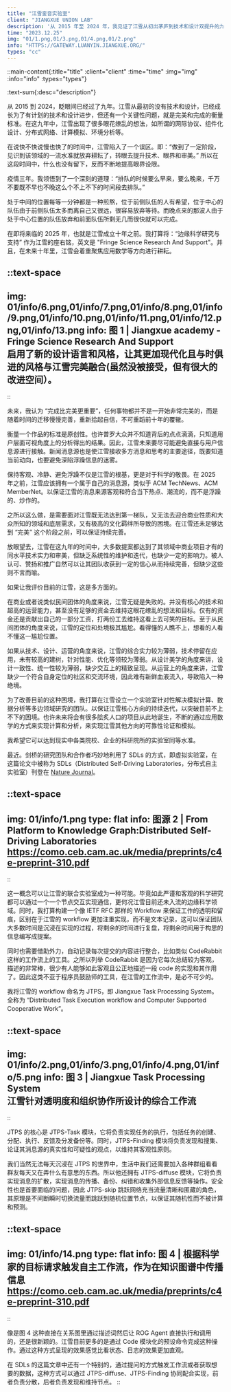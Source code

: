 ```yaml
---
title: "江雪銮音实验室"
client: "JIANGXUE UNION LAB"
description: '从 2015 年至 2024 年，我见证了江雪从初出茅庐到技术和设计双提升的九年成长历程。在这段时间中，我们面临着如何定义完美与完成的衡量标准的挑战，并探索了诸如网际协议、组件化设计和分布式网络等领域。在即将到来的十年，我们将聚焦应用数学和边缘科学研究，坚持 “完成比完美更重要” 的原则。我们也将建立一个与时俱进、注重实现的工作流系统，以实现科学研究的透明度和可靠性。'
time: "2023.12.25"
img: "01/1.png,01/3.png,01/4.png,01/2.png"
info: "HTTPS://GATEWAY.LUANYIN.JIANGXUE.ORG/"
types: "cc"
---
```


::main-content{:title="title" :client="client" :time="time" :img="img" :info="info" :types="types"}

:text-sum{:desc="description"}

从 2015 到 2024，眨眼间已经过了九年。江雪从最初的没有技术和设计，已经成长为了有计划的技术和设计进步，但还有一个关键性问题，就是完美和完成的衡量标准。在这九年中，江雪出现了很多眼花缭乱的想法，如所谓的网际协议、组件化设计、分布式网络、计算模拟、环境分析等。

在说快不快说慢也快了的时间中，江雪陷入了一个误区。即：“做到了一定阶段，见识到该领域的一流水准就放弃耕耘了，转眼去提升技术、眼界和审美。” 所以在这段时间中，什么也没有留下，反而不断地提高眼界设限。

疫情三年。我领悟到了一个深刻的道理：“排队的时候要么早来，要么晚来，千万不要既不早也不晚这么个不上不下的时间段去排队。”

处于中间的位置每等一分钟都是一种煎熬，位于前侧队伍的人有希望，位于中心的队伍由于前侧队伍太多而离自己又很远，很容易放弃等待。而晚点来的那波人由于处于中心位置的队伍放弃和前面队伍所剩无几而很快就可以完成。

在即将来临的 2025 年，也就是江雪成立十年之前。我打算将：“边缘科学研究与支持” 作为江雪的座右铭，英文是 "Fringe Science Research And Support"。并且，在未来十年里，江雪会着重聚焦应用数学等方向进行耕耘。

::text-space
---
img: 01/info/6.png,01/info/7.png,01/info/8.png,01/info/9.png,01/info/10.png,01/info/11.png,01/info/12.png,01/info/13.png
info: 图 1 | Jiangxue academy - Fringe Science Research And Support<br>启用了新的设计语言和风格，让其更加现代化且与时俱进的风格与江雪完美融合(虽然没被接受，但有很大的改进空间）。
---
::

未来，我认为 “完成比完美更重要”，任何事物都并不是一开始非常完美的，而是随着时间的迁移慢慢完善，重新拾起自信，不可重蹈前十年的覆辙。

衡量一个作品的标准是原创性。也许普罗大众并不知道背后的点点滴滴，只知道用户层面可视角度上的分析得出的结果。因此，江雪未来要尽可能避免直接与用户信息源进行接触。新闻消息源也是使江雪接收多方消息和思考的主要途径，既要知道当前动向，也要避免深陷浮躁信息的迷雾。

保持客观、冷静、避免浮躁不仅是江雪的根基，更是对于科学的敬畏。在 2025 年之前，江雪应该拥有一个属于自己的消息源，类似于 ACM TechNews、ACM MemberNet。以保证江雪的消息来源客观和符合当下热点、潮流的，而不是浮躁的、炒作的。

之所以这么做，是需要面对江雪既无法达到第一梯队，又无法去迎合商业性质和大众所知的领域和底层需求，又有极高的文化羁绊所导致的困境。在江雪还未足够达到 “完美” 这个阶段之前，可以保证持续完善。

放眼望去，江雪在这九年的时间中，大多数提案都达到了其领域中商业项目才有的同水平技术实力和审美，但缺乏系统性的维护和迭代，也缺少一定的影响力。被人认可、赞扬和推广自然可以让其团队收获到一定的信心从而持续完善，但缺少这些则不言而喻。

如果让我评价目前的江雪，这是多方面的。

在商业或者说类似民间团体的角度来说，江雪无疑是失败的。并没有核心的技术和超高的运营能力，甚至没有足够的资金去维持这眼花缭乱的想法和目标。仅有的资金还是贡献出自己的一部分工资，打两份工去维持这看上去可笑的目标。至于从民间团体的角度来说，江雪的定位和处境极其尴尬。看得懂的人瞧不上，想看的人看不懂这一尴尬位置。

如果从技术、设计、运营的角度来说，江雪的综合实力较为薄弱，技术停留在应用，未有较高的建树，针对性能、优化等领较为薄弱。从设计美学的角度来讲，设计一致性、统一性较为薄弱，缺少交互上的精致呈现。从运营上的角度来讲，江雪缺少一个符合自身定位的社区和交流环境，因此难有新鲜血液流入，导致陷入一种绝境。

为了改善目前的这种困境，我打算在江雪设立一个实验室针对性解决模拟计算、数据分析等多边领域研究的团队。以保证江雪核心方向的持续迭代，以突破目前不上不下的困境。也许未来将会有很多脍炙人口的项目从此地诞生，不断的通过应用数学的方式来实现计算和分析，来实现江雪其他方向的可靠性论证和模拟。

我希望它可以达到现实中各类院校、企业的科研院所的实验室同等水准。

最近。剑桥的研究团队和合作者巧妙地利用了 SDLs 的方式，即虚拟实验室，在这篇论文中被称为 SDLs（Distributed Self-Driving Laboratories，分布式自主实验室）刊登在 [Nature Journal](https://www.nature.com/articles/s41467-023-44599-9)。

::text-space
---
img: 01/info/1.png
type: flat
info: 图源 2 | From Platform to Knowledge Graph:Distributed Self-Driving Laboratories <br/> https://como.ceb.cam.ac.uk/media/preprints/c4e-preprint-310.pdf
---
::

这一概念可以让江雪的联合实验室成为一种可能。毕竟如此严谨和客观的科学研究都可以通过一个一个节点交互实现通信，更何况江雪目前还未入流的边缘科学领域。同时，我打算构建一个像 IETF RFC 那样的 Workflow 来保证工作的透明和留痕，区别在于江雪的 workflow 更加注重实现，而不是文本记录，这可以保证团队大多数时间是沉浸在实现的过程，将剩余的时间进行复盘，将剩余时间用于构思的信息编写成提案。

同时也需要借助外力，自动记录每次提交的内容进行整合，比如类似 CodeRabbit 这样的工作流上的工具。之所以列举 CodeRabbit 是因为它每次总结较为客观，描述的非常棒，很少有人能够如此客观且公正地描述一段 code 的实现和其作用了。因此这类不亚于程序员鼓励师的工具，在江雪的工作流中，是必不可少的。

我将江雪的 workflow 命名为 JTPS，即 Jiangxue Task Processing System。全称为 “Distributed Task Execution workflow and Computer Supported Cooperative Work”。

::text-space
---
img: 01/info/2.png,01/info/3.png,01/info/4.png,01/info/5.png
info: 图 3 | Jiangxue Task Processing System <br> 江雪针对透明度和组织协作所设计的综合工作流
---
::

JTPS 的核心是 JTPS-Task 模块，它将负责实现任务的执行，包括任务的创建、分配、执行、反馈及分发备份等。同时，JTPS-Finding 模块将负责发现和搜集、论证其消息源的真实性和可疑性的观点，以维持其客观性原则。

我们当然无法每天沉浸在 JTPS 的世界中，生活中我们还需要加入各种群组看看群友每天又在弄什么有意思的东西。所以他还拥有 JTPS-diffuse 模块，它将负责实现消息的扩散，实现消息的传播、备份、纠错和收集外部信息反馈等操作。安全性也是首要面临的问题，因此 JTPS-skip 跳跃网络充当流量清晰和匿藏的角色，其原理是不间断瞬时切换流量而跳跃到随机位置节点，以保证其随机性而不被计算和预测。

::text-space
---
img: 01/info/14.png
type: flat
info: 图 4 | 根据科学家的目标请求触发自主工作流，作为在知识图谱中传播信息<br> https://como.ceb.cam.ac.uk/media/preprints/c4e-preprint-310.pdf
---
::

像是图 4 这种直接在关系图里通过描述词然后让 ROG Agent 直接执行和调用的，还是很新颖的。江雪目前更多的是通过 Code 模块化的预设命令完成这种操作。通过这种方式呈现的效果感觉比看状态、日志的效果更加直观。

在 SDLs 的这篇文章中还有一个特别的，通过提问的方式触发工作流或者获取想要的数据，这种方式可以通过 JTPS-diffuse、JTPS-Finding 协同配合实现，前者负责分散，后者负责发现和维持节点。
::
